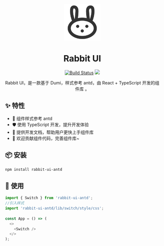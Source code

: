 <p align="center">
  <a href="https://iscws.github.io/rabbit-ui">
    <img width="120" src="https://github.com/iscws/Demo/blob/main/logo.png?raw=true">
  </a>
</p>

<h1 align="center">Rabbit UI</h1>

<div align="center">

[![Build Status](https://img.shields.io/badge/npm-v2.0.1-%231081c2)](https://www.npmjs.com/package/rabbit-ui-antd) ![](https://img.shields.io/badge/license-ISC-%238fbc07)

Rabbit UI，是一款基于 Dumi，样式参考 antd，由 React + TypeScript 开发的组件库 。

</div>

## ✨ 特性

- 🌈 组件样式参考 antd
- 🛡 使用 TypeScript 开发，提升开发体验
- 📖 提供开发文档，帮助用户更快上手组件库
- 🔖 欢迎贡献组件代码，完善组件库~

## 📦 安装

```bash
npm install rabbit-ui-antd
```

## 🔨 使用

```typescript
import { Switch } from 'rabbit-ui-antd';
//引入样式
import 'rabbit-ui-antd/lib/switch/style/css';

const App = () => (
  <>
    <Switch />
  </>
);
```

